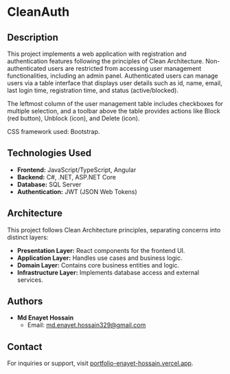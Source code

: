 # CleanAuth
  
## Description

This project implements a web application with registration and authentication features following the principles of Clean Architecture. Non-authenticated users are restricted from accessing user management functionalities, including an admin panel. Authenticated users can manage users via a table interface that displays user details such as id, name, email, last login time, registration time, and status (active/blocked).

The leftmost column of the user management table includes checkboxes for multiple selection, and a toolbar above the table provides actions like Block (red button), Unblock (icon), and Delete (icon).

CSS framework used: Bootstrap.

## Technologies Used

- **Frontend:** JavaScript/TypeScript, Angular
- **Backend:** C#, .NET, ASP.NET Core
- **Database:** SQL Server 
- **Authentication:** JWT (JSON Web Tokens)

## Architecture

This project follows Clean Architecture principles, separating concerns into distinct layers:
- **Presentation Layer:** React components for the frontend UI.
- **Application Layer:** Handles use cases and business logic.
- **Domain Layer:** Contains core business entities and logic.
- **Infrastructure Layer:** Implements database access and external services.

## Authors

- **Md Enayet Hossain**
  - Email: md.enayet.hossain329@gmail.com


## Contact

For inquiries or support, visit [portfolio-enayet-hossain.vercel.app](https://portfolio-enayet-hossain.vercel.app/home).

